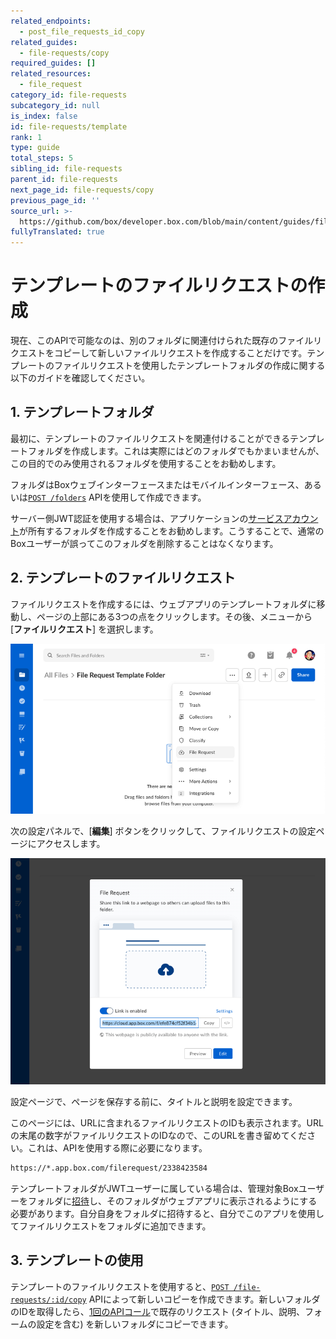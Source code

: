 ```yaml
---
related_endpoints:
  - post_file_requests_id_copy
related_guides:
  - file-requests/copy
required_guides: []
related_resources:
  - file_request
category_id: file-requests
subcategory_id: null
is_index: false
id: file-requests/template
rank: 1
type: guide
total_steps: 5
sibling_id: file-requests
parent_id: file-requests
next_page_id: file-requests/copy
previous_page_id: ''
source_url: >-
  https://github.com/box/developer.box.com/blob/main/content/guides/file-requests/1-template.md
fullyTranslated: true
---
```

# テンプレートのファイルリクエストの作成

現在、このAPIで可能なのは、別のフォルダに関連付けられた既存のファイルリクエストをコピーして新しいファイルリクエストを作成することだけです。テンプレートのファイルリクエストを使用したテンプレートフォルダの作成に関する以下のガイドを確認してください。

## 1. テンプレートフォルダ

最初に、テンプレートのファイルリクエストを関連付けることができるテンプレートフォルダを作成します。これは実際にはどのフォルダでもかまいませんが、この目的でのみ使用されるフォルダを使用することをお勧めします。

フォルダはBoxウェブインターフェースまたはモバイルインターフェース、あるいは[`POST /folders`](e://post_folders) APIを使用して作成できます。

<Message notice>

サーバー側JWT認証を使用する場合は、アプリケーションの[サービスアカウント](g://getting-started/user-types/service-account/)が所有するフォルダを作成することをお勧めします。こうすることで、通常のBoxユーザーが誤ってこのフォルダを削除することはなくなります。

</Message>

## 2. テンプレートのファイルリクエスト

ファイルリクエストを作成するには、ウェブアプリのテンプレートフォルダに移動し、ページの上部にある3つの点をクリックします。その後、メニューから \[**ファイルリクエスト**] を選択します。

<ImageFrame center shadow>

![ファイルリクエストの作成](./images/create.png)

</ImageFrame>

次の設定パネルで、\[**編集**] ボタンをクリックして、ファイルリクエストの設定ページにアクセスします。

<ImageFrame center shadow>

![ファイルリクエストの編集](./images/edit.png)

</ImageFrame>

設定ページで、ページを保存する前に、タイトルと説明を設定できます。

このページには、URLに含まれるファイルリクエストのIDも表示されます。URLの末尾の数字がファイルリクエストのIDなので、このURLを書き留めてください。これは、APIを使用する際に必要になります。

```sh
https://*.app.box.com/filerequest/2338423584

```

<Message warning>

テンプレートフォルダがJWTユーザーに属している場合は、管理対象Boxユーザーをフォルダに[招待](e://post-collaborations)し、そのフォルダがウェブアプリに表示されるようにする必要があります。自分自身をフォルダに招待すると、自分でこのアプリを使用してファイルリクエストをフォルダに追加できます。

</Message>

## 3. テンプレートの使用

テンプレートのファイルリクエストを使用すると、[`POST /file-requests/:id/copy`](e://post_file_requests_id_copy) APIによって新しいコピーを作成できます。新しいフォルダのIDを取得したら、[1回のAPIコール](g://file-requests/copy)で既存のリクエスト (タイトル、説明、フォームの設定を含む) を新しいフォルダにコピーできます。
